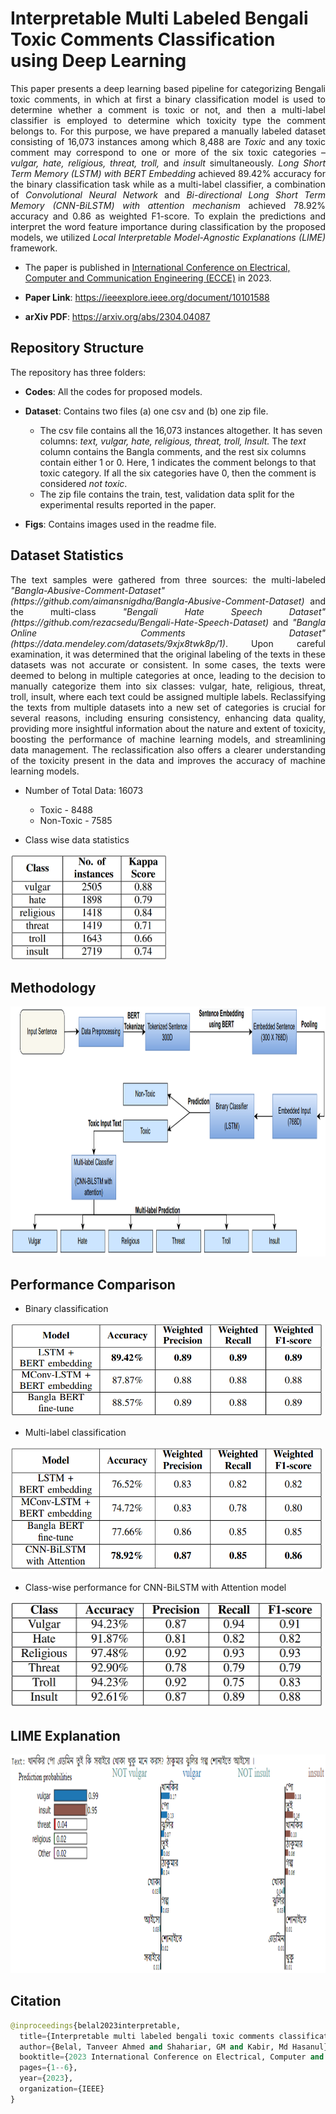 #  Interpretable Multi Labeled Bengali Toxic Comments Classification using Deep Learning
<p align="justify">
This paper presents a deep learning based pipeline for categorizing Bengali toxic comments, in which at 
first a binary classification model is used to determine whether a comment is toxic or not, and then a multi-label 
classifier is employed to determine which toxicity type the comment belongs to. For this purpose, 
we have prepared a manually labeled dataset consisting of 16,073 instances among which 8,488 are <em>Toxic</em> 
and any toxic comment may correspond to one or more of the six toxic categories – <em>vulgar, hate, religious, threat, troll,</em> 
and <em>insult</em> simultaneously. <em>Long Short Term Memory (LSTM) with BERT Embedding</em> achieved 89.42% accuracy 
for the binary classification task while as a multi-label classifier, a combination of <em>Convolutional Neural Network</em> 
and <em>Bi-directional Long Short Term Memory (CNN-BiLSTM) with attention mechanism</em> achieved 78.92% accuracy and 0.86 as weighted F1-score. 
To explain the predictions and interpret the word feature importance during classification by the 
proposed models, we utilized <em>Local Interpretable Model-Agnostic Explanations (LIME)</em> framework.
</p>

- The paper is published in [International Conference on Electrical, Computer and Communication Engineering (ECCE)](https://ieeexplore.ieee.org/xpl/conhome/10101485/proceeding) in 2023.

- **Paper Link**: https://ieeexplore.ieee.org/document/10101588

- **arXiv PDF**: https://arxiv.org/abs/2304.04087

## Repository Structure

The repository has three folders:

- **Codes**: All the codes for proposed models.

- **Dataset**: Contains two files (a) one csv and (b) one zip file.
	- The csv file contains all the 16,073 instances altogether. It has seven columns: <em>text, vulgar, hate, religious, threat, troll, Insult.</em>
	The <em>text</em> column contains the Bangla comments, and the rest six columns contain either 1 or 0. Here, 1 indicates the comment belongs to that toxic category.
	If all the six categories have 0, then the comment is considered <em>not toxic</em>.
	- The zip file contains the train, test, validation data split for the experimental results reported in the paper. 

- **Figs**: Contains images used in the readme file.

## Dataset Statistics
<p align="justify">
The text samples were gathered from three sources: the
multi-labeled <em>"Bangla-Abusive-Comment-Dataset" (https://github.com/aimansnigdha/Bangla-Abusive-Comment-Dataset)</em> and the
multi-class <em>"Bengali Hate Speech Dataset" (https://github.com/rezacsedu/Bengali-Hate-Speech-Dataset)</em> and <em>"Bangla
Online Comments Dataset" (https://data.mendeley.com/datasets/9xjx8twk8p/1)</em>. Upon careful examination, it
was determined that the original labeling of the texts in these
datasets was not accurate or consistent. In some cases, the
texts were deemed to belong in multiple categories at once,
leading to the decision to manually categorize them into six
classes: vulgar, hate, religious, threat, troll, insult, where each
text could be assigned multiple labels. Reclassifying the texts
from multiple datasets into a new set of categories is crucial
for several reasons, including ensuring consistency, enhancing
data quality, providing more insightful information about the
nature and extent of toxicity, boosting the performance of
machine learning models, and streamlining data management.
The reclassification also offers a clearer understanding of the
toxicity present in the data and improves the accuracy of
machine learning models.
</p>

- Number of Total Data: 16073

	- Toxic - 8488 
	- Non-Toxic - 7585 

- Class wise data statistics
<img src="Figs\stats.png" width="250" height="170">

## Methodology

<img src="Figs\pipeline.png" width="800" height="400">

## Performance Comparison

- Binary classification 
<img src="Figs\binary_result.png" width="500" height="150">

- Multi-label classification 
<img src="Figs\multi-label result.png" width="500" height="200">

- Class-wise performance for CNN-BiLSTM with Attention model                                              
<img src="Figs\class-wise result.png" width="500" height="170">

## LIME Explanation

<img src="Figs\example.png" width="650" height="350">


## Citation
```Python
@inproceedings{belal2023interpretable,
  title={Interpretable multi labeled bengali toxic comments classification using deep learning},
  author={Belal, Tanveer Ahmed and Shahariar, GM and Kabir, Md Hasanul},
  booktitle={2023 International Conference on Electrical, Computer and Communication Engineering (ECCE)},
  pages={1--6},
  year={2023},
  organization={IEEE}
}
```
